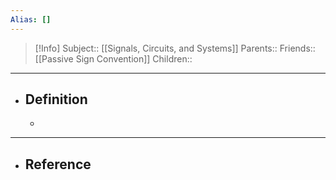 ```yaml
---
Alias: []
---
```

> [!Info]
> Subject:: [[Signals, Circuits, and Systems]]
> Parents:: 
> Friends:: [[Passive Sign Convention]]
> Children:: 
---
- ## Definition
	- 
---
- ## Reference